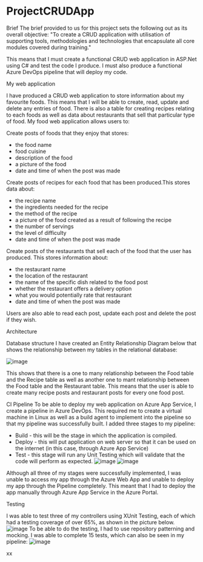 # ProjectCRUDApp

Brief
The brief provided to us for this project sets the following out as its overall objective: "To create a CRUD application with utilisation of supporting tools, methodologies and technologies that encapsulate all core modules covered during training."

This means that I must create a functional CRUD web application in ASP.Net using C# and test the code I produce. I must also produce a functional Azure DevOps pipeline that will deploy my code.

My web application

I have produced a CRUD web application to store information about my favourite foods. This means that I will be able to create, read, update and delete any entries of food. There is also a table for creating recipes relating to each foods as well as data about restaurants that sell that particular type of food. 
My food web application allows users to:

Create posts of foods that they enjoy that stores:
- the food name
- food cuisine
- description of the food
- a picture of the food
- date and time of when the post was made

Create posts of recipes for each food that has been produced.This stores data about:
- the recipe name
- the ingredients needed for the recipe
- the method of the recipe
- a picture of the food created as a result of following the recipe
- the number of servings
- the level of difficulty 
- date and time of when the post was made

Create posts of the restaurants that sell each of the food that the user has produced. This stores information about:
- the restaurant name
- the location of the restaurant
- the name of the specific dish related to the food post
- whether the restaurant offers a delivery option
- what you would potentially rate that restaurant
- date and time of when the post was made

Users are also able to read each post, update each post and delete the post if they wish.

Architecture

Database structure
I have created an Entity Relationship Diagram below that shows the relationship between my tables in the relational database:

![image](https://user-images.githubusercontent.com/70802911/117570224-27edba80-b0c1-11eb-8580-d6a56ce99550.png)

This shows that there is a one to many relationship between the Food table and the Recipe table as well as another one to mant relationship between the Food table and the Restaurant table. This means that the user is able to create many recipe posts and restaurant posts for every one food post.

CI Pipeline
To be able to deploy my web application on Azure App Service, I create a pipeline in Azure DevOps. This required me to create a virtual machine in Linux as well as a build agent to implement into the pipeline so that my pipeline was successfully built. 
I added three stages to my pipeline:
- Build - this will be the stage in which the application is compiled.
- Deploy - this will put application on web server so that it can be used on the internet (in this case, through Azure App Service)
- Test - this stage will run any Unit Testing which will validate that the code will perform as expected.
![image](https://user-images.githubusercontent.com/70802911/117572535-38a32e00-b0cb-11eb-9e42-bd3a76c3d3e8.png)
![image](https://user-images.githubusercontent.com/70802911/117574453-10203180-b0d5-11eb-91af-adf5bb030ed8.png)

Although all three of my stages were successfully implemented, I was unable to access my app through the Azure Web App and unable to deploy my app through the Pipeline completely. This meant that I had to deploy the app manually through Azure App Service in the Azure Portal.


Testing

I was able to test three of my controllers using XUnit Testing, each of which had a testing coverage of over 65%, as shown in the picture below.
![image](https://user-images.githubusercontent.com/70802911/117575158-7fe3eb80-b0d8-11eb-9d53-15a2ac5a5aea.png)
To be able to do the testing, I had to use repository patterning and mocking. I was able to complete 15 tests, which can also be seen in my pipeline:
![image](https://user-images.githubusercontent.com/70802911/117575362-56778f80-b0d9-11eb-944b-24ad5782f2db.png)

xx